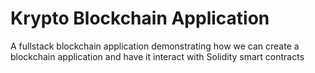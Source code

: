 # Krypto Blockchain Application
 A fullstack blockchain application demonstrating how we can create a blockchain application and have it interact with Solidity smart contracts

